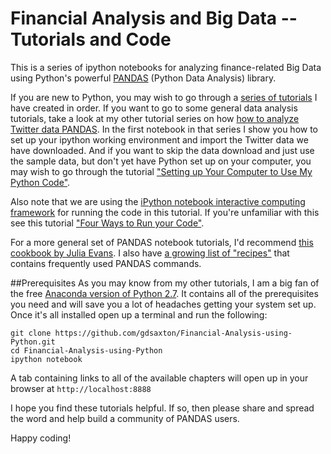 # Financial Analysis and Big Data -- Tutorials and Code 
This is a series of ipython notebooks for analyzing finance-related Big Data using Python's powerful <a href="http://pandas.pydata.org/" target=_blank>PANDAS</a> (Python Data Analysis) library. 

If you are new to Python, you may wish to go through a <a href="http://social-metrics.org/tutorial-list/" target=_blank>series of tutorials</a> I have created in order. If you want to go to some general data analysis tutorials, take a look at my other tutorial series on how <a href="https://github.com/gdsaxton/PANDAS" target=_blank>how to analyze Twitter data PANDAS</a>. In the first notebook in that series I show you how to set up your ipython working environment and import the Twitter data we have downloaded. And if you want to skip the data download and just use the sample data, but don't yet have Python set up on your computer, you may wish to go through the tutorial <a href="http://social-metrics.org/python-code-prerequisites/" target=_blank>"Setting up Your Computer to Use My Python Code"</a>.

Also note that we are using the <a href="http://ipython.org/notebook.html" target=_blank>iPython notebook interactive computing framework</a> for running the code in this tutorial. If you're unfamiliar with this see this tutorial <a href="http://social-metrics.org/starting-on-python-2/" target=_blank>"Four Ways to Run your Code"</a>.

For a more general set of PANDAS notebook tutorials, I'd recommend <a href="http://jvns.ca/blog/2013/12/22/cooking-with-pandas/" target=_blank>this cookbook by Julia Evans</a>. I also have <a href="http://social-metrics.org/python-pandas-cookbook/" target=_blank>a growing list of "recipes"</a> that contains frequently used PANDAS commands.

##Prerequisites
As you may know from my other tutorials, I am a big fan of the free <a href="https://store.continuum.io/cshop/anaconda/" target=_blank>Anaconda version of Python 2.7</a>. It contains all of the prerequisites you need and will save you a lot of headaches getting your system set up. Once it's all installed open up a terminal and run the following:

```
git clone https://github.com/gdsaxton/Financial-Analysis-using-Python.git
cd Financial-Analysis-using-Python
ipython notebook
```

A tab containing links to all of the available chapters will open up in your browser at `http://localhost:8888`

I hope you find these tutorials helpful. If so, then please share and spread the word and help build a community of PANDAS users. 

Happy coding!


